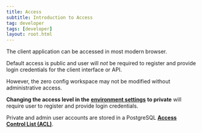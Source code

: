 ```yaml
---
title: Access
subtitle: Introduction to Access
tag: developer
tags: [developer]
layout: root.html 
---
```


The client application can be accessed in most modern browser.

Default access is public and user will _not_ be required to register and provide login credentials for the client interface or API.

However, the zero config workspace may not be modified without administrative access.

**Changing the access level in the** [**environment settings**](../../environment_settings/access-control/) **to private** will require user to register and provide login credentials.

Private and admin user accounts are stored in a PostgreSQL [**Access Control List \(ACL\)**](../acl).